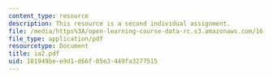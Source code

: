 ```yaml
---
content_type: resource
description: This resource is a second individual assignment.
file: /media/https%3A/open-learning-course-data-rc.s3.amazonaws.com/16-852j-integrating-the-lean-enterprise-fall-2005/101949bee9d1d66f05e3449fa3277515_ia2.pdf
file_type: application/pdf
resourcetype: Document
title: ia2.pdf
uid: 101949be-e9d1-d66f-05e3-449fa3277515
---
```

